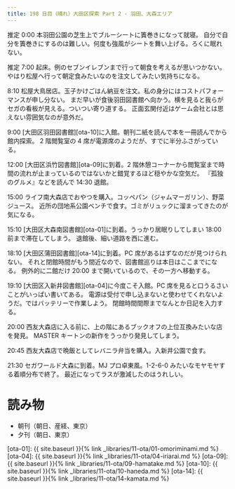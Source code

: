 ```yaml
---
title: 198 日目（晴れ）大田区探索 Part 2 - 羽田、大森エリア
---
```


推定 0:00 本羽田公園の芝生上でブルーシートに簀巻きになって就寝。
自分で自分を簀巻きにするのは難しい。何度も強風がシートを舞い上げる。ろくに眠れない。

推定 7:00 起床。例のセブンイレブンまで行って朝食を考えるが思いつかない。
やはり松屋へ行って朝定食みたいなのを注文してみたい気持ちになる。

8:10 松屋大鳥居店。玉子かけごはん納豆を注文。私の身分にはコストパフォーマンスが申し分ない。
まだ早いが食後羽田図書館へ向かう。横を見ると我らがセガの看板が見える。ついつい寄り道する。
正面玄関付近はゲーム会社とは思えない雰囲気なのが意外だ。

9:00 [大田区羽田図書館][ota-10]に入館。朝刊二紙を読んで本を一冊読んでから館内探索。
2 階閲覧室の 4 席が電源席のようだが、すでに半分ふさがっている。

12:00 [大田区浜竹図書館][ota-09]に到着。2 階休憩コーナーから閲覧室まで時間の流れが止まっているのではないかと錯覚するほど穏やかな空気だ。
『孤独のグルメ』などを読んで 14:30 退館。

15:00 ライフ南大森店でおやつを購入。コッペパン（ジャムマーガリン）、野菜ジュース。
近所の団地系公園ベンチで食す。ゴミがリュックに溜まってきたのが気になる。

15:10 [大田区大森南図書館][ota-01]に到着。うっかり居眠りしてしまい 18:00 前まで滞在してしまう。
退館後、細い道路を西に進む。

18:10 [大田区蒲田図書館][ota-14]に到着。PC 席があるはずなのだが見つけられない。
それと閉館時間がもう間近なので、図書館巡りは本日はここまでになる。
例外的に二館だけ 20:00 まで開いているので、その一方へ移動する。

19:10 [大田区入新井図書館][ota-04]に今度こそ入館。PC 席を見ると口うるさいことがいっぱい書いてある。
電源は受付で申し込まないと使わせてくれないようだ。ではバッテリーで作業しよう。
閉館時間間際までなんとか日記を入力する。

20:00 西友大森店に入る前に、上の階にあるブックオフの上位互換みたいな店を発見。
MASTER キートンの新作をうっかり発見してしまう。

20:45 西友大森店で晩飯としてレバニラ弁当を購入。入新井公園で食す。

21:30 セガワールド大森に到着。MJ プロ卓東風。1-2-6-0 みたいなモヤモヤする着順分布で終了。
最近になってラスが激減したのはうれしい。

# 読み物

* 朝刊（朝日、産経、東京）
* 夕刊（朝日、東京）

[ota-01]: {{ site.baseurl }}{% link _libraries/11-ota/01-omoriminami.md %}
[ota-04]: {{ site.baseurl }}{% link _libraries/11-ota/04-iriarai.md %}
[ota-09]: {{ site.baseurl }}{% link _libraries/11-ota/09-hamatake.md %}
[ota-10]: {{ site.baseurl }}{% link _libraries/11-ota/10-haneda.md %}
[ota-14]: {{ site.baseurl }}{% link _libraries/11-ota/14-kamata.md %}
